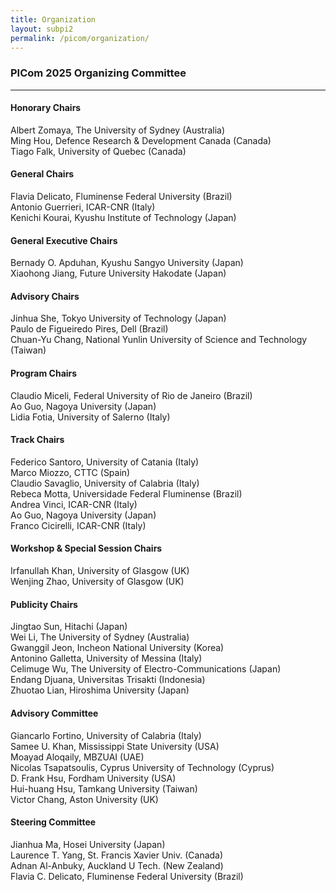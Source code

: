 ```yaml
---
title: Organization
layout: subpi2
permalink: /picom/organization/
---
```


<h3>PICom 2025 Organizing Committee</h3>
<hr/>

<h4>Honorary Chairs</h4>
Albert Zomaya, The University of Sydney (Australia)<br>
Ming Hou, Defence Research & Development Canada (Canada)<br>
Tiago Falk, University of Quebec (Canada)
   
<h4>General Chairs</h4>
Flavia Delicato, Fluminense Federal University (Brazil)<br>
Antonio Guerrieri, ICAR-CNR (Italy)<br>
Kenichi Kourai, Kyushu Institute of Technology (Japan)

<h4>General Executive Chairs</h4>
Bernady O. Apduhan, Kyushu Sangyo University (Japan) <br>
Xiaohong Jiang, Future University Hakodate (Japan)

<h4>Advisory Chairs</h4>
Jinhua She, Tokyo University of Technology (Japan)<br>
Paulo de Figueiredo Pires, Dell (Brazil)<br>
Chuan-Yu Chang, National Yunlin University of Science and Technology (Taiwan)

<h4>Program Chairs</h4>
Claudio Miceli, Federal University of Rio de Janeiro (Brazil)<br>
Ao Guo, Nagoya University (Japan)<br>
Lidia Fotia, University of Salerno (Italy)

<h4>Track Chairs</h4>
Federico Santoro, University of Catania (Italy)<br>
Marco Miozzo, CTTC (Spain)<br>
Claudio Savaglio, University of Calabria (Italy)<br>
Rebeca Motta, Universidade Federal Fluminense (Brazil)<br>
Andrea Vinci, ICAR-CNR (Italy)<br>
Ao Guo, Nagoya University (Japan)<br>
Franco Cicirelli, ICAR-CNR (Italy)

<h4>Workshop & Special Session Chairs</h4>
Irfanullah Khan, University of Glasgow (UK)<br>
Wenjing Zhao, University of Glasgow (UK)

<h4>Publicity Chairs</h4>
Jingtao Sun, Hitachi (Japan)<br>
Wei Li, The University of Sydney (Australia)<br>
Gwanggil Jeon, Incheon National University (Korea)<br>
Antonino Galletta, University of Messina (Italy)<br>
Celimuge Wu, The University of Electro-Communications (Japan)<br>
Endang Djuana, Universitas Trisakti (Indonesia)<br>
Zhuotao Lian, Hiroshima University (Japan)

<h4>Advisory Committee</h4>
Giancarlo Fortino, University of Calabria (Italy)<br>
Samee U. Khan, Mississippi State University (USA)<br>
Moayad Aloqaily, MBZUAI (UAE)<br>
Nicolas Tsapatsoulis, Cyprus University of Technology (Cyprus)<br>
D. Frank Hsu, Fordham University (USA)<br>
Hui-huang Hsu, Tamkang University (Taiwan)<br>
Victor Chang, Aston University (UK)

<h4>Steering Committee</h4>
Jianhua Ma, Hosei University (Japan)<br>
Laurence T. Yang, St. Francis Xavier Univ. (Canada)<br>
Adnan Al-Anbuky, Auckland U Tech. (New Zealand)<br>
Flavia C. Delicato, Fluminense Federal University (Brazil)